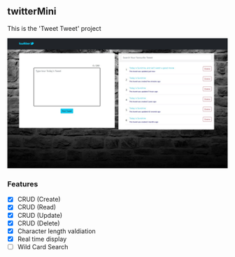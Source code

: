 ## twitterMini
This is the 'Tweet Tweet' project

![HTML View](./skeleton.jpg)
### Features
 - [x] CRUD (Create)
 - [x] CRUD (Read)
 - [x] CRUD (Update)
 - [x] CRUD (Delete)
 - [x] Character length valdiation
 - [x] Real time display
 - [ ] Wild Card Search